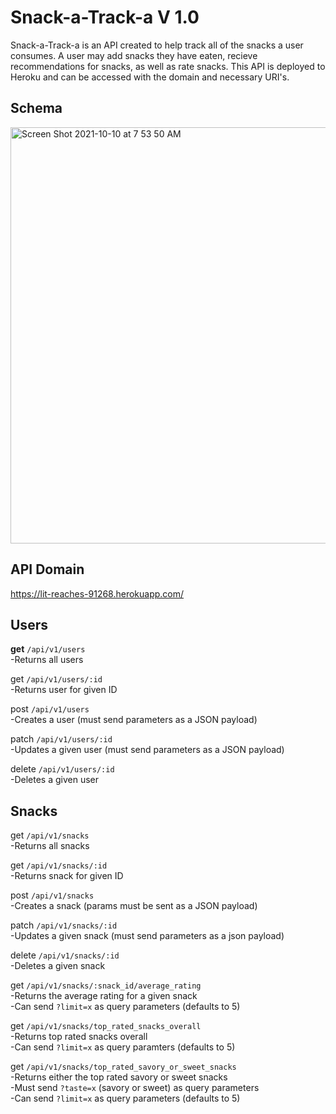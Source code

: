 # Snack-a-Track-a V 1.0
Snack-a-Track-a is an API created to help track all of the snacks a user consumes. A user may add snacks they have eaten, recieve recommendations for snacks, as well as rate snacks. This API is deployed to Heroku and can be accessed with the domain and necessary URI's.

## Schema

<img width="666" alt="Screen Shot 2021-10-10 at 7 53 50 AM" src="https://user-images.githubusercontent.com/78196294/136698698-76972f41-524b-46e3-8729-135d4af0ba4f.png">

## API Domain
https://lit-reaches-91268.herokuapp.com/

## Users
**get** `/api/v1/users` </br>
  -Returns all users

get `/api/v1/users/:id` </br>
  -Returns user for given ID
  
post `/api/v1/users` </br>
  -Creates a user (must send parameters as a JSON payload)
  
patch `/api/v1/users/:id` </br>
  -Updates a given user (must send parameters as a JSON payload)
  
delete `/api/v1/users/:id` </br>
  -Deletes a given user
  
## Snacks
get `/api/v1/snacks` </br>
  -Returns all snacks
  
get `/api/v1/snacks/:id` </br>
  -Returns snack for given ID

post `/api/v1/snacks` </br>
  -Creates a snack (params must be sent as a JSON payload)
  
patch `/api/v1/snacks/:id` </br>
  -Updates a given snack (must send parameters as a json payload)
  
delete `/api/v1/snacks/:id` </br>
  -Deletes a given snack
  
get `/api/v1/snacks/:snack_id/average_rating` </br>
  -Returns the average rating for a given snack </br>
  -Can send `?limit=x` as query parameters (defaults to 5)

get `/api/v1/snacks/top_rated_snacks_overall` </br>
  -Returns top rated snacks overall </br>
  -Can send `?limit=x` as query paramters (defaults to 5)

get `/api/v1/snacks/top_rated_savory_or_sweet_snacks` </br>
  -Returns either the top rated savory or sweet snacks </br>
  -Must send `?taste=x` (savory or sweet) as query parameters </br>
  -Can send `?limit=x` as query parameters (defaults to 5)
